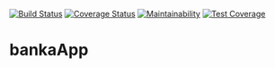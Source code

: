 [![Build Status](https://travis-ci.com/misanj/bankaApp.svg?branch=develop)](https://travis-ci.com/misanj/bankaApp) [![Coverage Status](https://coveralls.io/repos/github/misanj/bankaApp/badge.svg?branch=ch-install-travis-165409373)](https://coveralls.io/github/misanj/bankaApp?branch=ch-install-travis-165409373)  [![Maintainability](https://api.codeclimate.com/v1/badges/2c836f4a027b11297a10/maintainability)](https://codeclimate.com/github/misanj/bankaApp/maintainability)  [![Test Coverage](https://api.codeclimate.com/v1/badges/2c836f4a027b11297a10/test_coverage)](https://codeclimate.com/github/misanj/bankaApp/test_coverage)
# bankaApp
